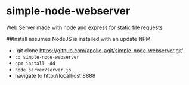 # simple-node-webserver
Web Server made with node and express for static file requests

##Install
assumes NodeJS is installed with an update NPM

* `git clone https://github.com/apollo-agit/simple-node-webserver.git'
* `cd simple-node-webserver`
* `npm install -dd`
* `node server/server.js`
* navigate to http://localhost:8888
